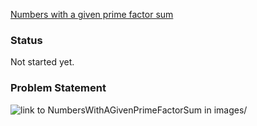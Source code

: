 [Numbers with a given prime factor sum](https://projecteuler.net/problem=618)

### Status
Not started yet.

### Problem Statement
![link to `NumbersWithAGivenPrimeFactorSum` in `images/`](https://github.com/JamieBort/LearningDirectory/blob/master/JavaScript/CodingChallenges/ProjectEuler/NumbersWithAGivenPrimeFactorSum/images/NumbersWithAGivenPrimeFactorSum.png)